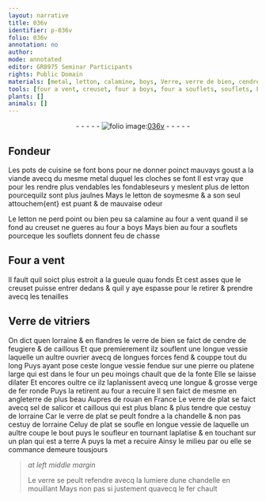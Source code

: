 ```yaml
---
layout: narrative
title: 036v
identifier: p-036v
folio: 036v
annotation: no
author:
mode: annotated
editor: GR8975 Seminar Participants
rights: Public Domain
materials: [metal, letton, calamine, boys, Verre, verre de bien, cendre de feugiere, caillous, verre de plat, salicor, verre]
tools: [four a vent, creuset, four a boys, four a souflets, souflets, Four a vent, tenailles, four]
plants: []
animals: []
---
```


<div class="folio" align="center">- - - - - <a href="http://gallica.bnf.fr/ark:/12148/btv1b10500001g/f78.image" target="_blank"><img src="https://cu-mkp.github.io/2017-workshop-edition/assets/photo-icon.png" alt="folio image: " style="display:inline-block; margin-bottom:-3px;"/>036v</a> - - - - - </div>    

## <span class="pro">Fondeur</span>

 
Les pots de cuisine se font bons pour ne donner poinct mauvays goust a la viande avecq du mesme <span class="m">metal</span> duquel les cloches se font Il est vray que pour les rendre plus vendables les <span class="pro">fondableseurs</span> y meslent plus de <span class="m">letton</span> pourcequilz sont plus jaulnes Mays le <span class="m">letton</span> de soymesme & a son seul attouchem{ent} est <span class="sn">puant</span> & de <span class="sn">mauvaise odeur</span>
 
Le <span class="m">letton</span> ne perd point ou bien peu sa <span class="m">calamine</span> au <span class="tl">four a vent</span> quand il se fond au <span class="tl">creuset</span> ne gueres au <span class="tl">four a <span class="m">boys</span></span> Mays bien au <span class="tl">four a souflets</span> pourceque les <span class="tl">souflets</span> donnent feu de chasse
    

## <span class="tl">Four a vent</span>

 
Il fault quil soict plus estroit a la gueule quau fonds Et cest asses que le <span class="tl">creuset</span> puisse entrer dedans & quil y aye espasse pour le retirer & prendre avecq les <span class="tl">tenailles</span>
    

## <span class="m">Verre</span> de <span class="pro">vitriers</span>

 
On dict quen <span class="pl">lorraine</span> & en <span class="pl">flandres</span> le <span class="m">verre de bien</span> se faict de <span class="m">cendre de feugiere</span> & de <span class="m">caillous</span> Et que premierement ilz souflent une longue vessie laquelle un aultre <span class="pro">ouvrier</span> avecq de longues forces fend & couppe tout du long Puys ayant pose ceste longue vessie fendue sur une pierre ou platene large qui est dans le <span class="tl">four</span> un peu moings chault que de la fonte Elle se laisse dilater Et encores oultre ce ilz laplanissent avecq une longue & grosse verge de fer ronde Puys la retirent au <span class="tl">four</span> a recuire Il sen faict de mesme en <span class="pl">angleterre</span> de plus beau Aupres de <span class="pl">rouan</span> en <span class="pl">France</span> Le <span class="m">verre de plat</span> se faict avecq sel de <span class="m">salicor</span> et <span class="m">caillous</span> qui est plus blanc & plus tendre que cestuy de <span class="pl">lorraine</span> Car le verre de plat se peult fondre a la chandelle & non pas cestuy de <span class="pl">lorraine</span> Celuy de plat se soufle en longue vessie de laquelle un aultre coupe le bout puys le soufleur en tournant laplatise & en touchant sur un plan qui est a terre A puys la met a recuire Ainsy le milieu par ou elle se commance demeure tousjours
 
> *at left middle margin*
> 
>  Le <span class="m">verre</span> se peult refendre avecq la lumiere dune chandelle en mouillant Mays non pas si justement quavecq le fer chault
 